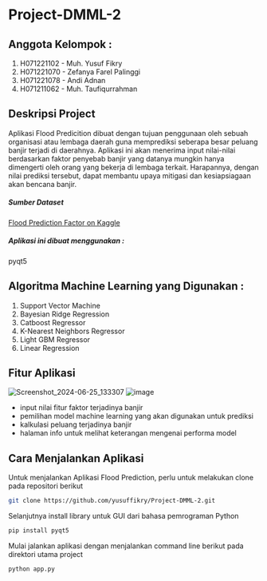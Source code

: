 # Project-DMML-2

## Anggota Kelompok : 
  1. H071221102 - Muh. Yusuf Fikry
  2. H071221070 - Zefanya Farel Palinggi
  3. H071221078 - Andi Adnan
  4. H071211062 - Muh. Taufiqurrahman



## Deskripsi Project 
Aplikasi Flood Predicition dibuat dengan tujuan penggunaan oleh sebuah organisasi atau  lembaga daerah guna memprediksi seberapa besar peluang banjir terjadi di daerahnya. Aplikasi ini akan menerima input nilai-nilai berdasarkan faktor penyebab banjir yang datanya mungkin hanya dimengerti oleh orang yang bekerja di lembaga terkait. Harapannya, dengan nilai prediksi tersebut, dapat membantu upaya mitigasi dan kesiapsiagaan akan bencana banjir.

##### Sumber Dataset
[Flood Prediction Factor on Kaggle](https://www.kaggle.com/competitions/playground-series-s4e5/data)

##### Aplikasi ini dibuat menggunakan : 
pyqt5

## Algoritma Machine Learning yang Digunakan :
  1. Support Vector Machine
  2. Bayesian Ridge Regression
  3. Catboost Regressor
  4. K-Nearest Neighbors Regressor
  5. Light GBM Regressor
  6. Linear Regression

## Fitur Aplikasi
![Screenshot_2024-06-25_133307](https://github.com/yusuffikry/Project-DMML-2/assets/113654172/1d493fe7-b8d0-4b60-a84a-edf6031fc959)
![image](https://github.com/yusuffikry/Project-DMML-2/assets/113654172/073c86a0-b748-4838-9313-8d84d8bb1387)
  - input nilai fitur faktor terjadinya banjir
  - pemilihan model machine learning yang akan digunakan untuk prediksi
  - kalkulasi peluang terjadinya banjir
  - halaman info untuk melihat keterangan mengenai performa model

## Cara Menjalankan Aplikasi
Untuk menjalankan Aplikasi Flood Prediction, perlu untuk melakukan clone pada repositori berikut

```bash
git clone https://github.com/yusuffikry/Project-DMML-2.git
```

Selanjutnya install library untuk GUI dari bahasa pemrograman Python

```bash
pip install pyqt5
```

Mulai jalankan aplikasi dengan menjalankan command line berikut pada direktori utama project

```bash
python app.py
```
